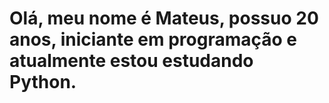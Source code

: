 # Olá, meu nome é Mateus, possuo 20 anos, iniciante em programação e atualmente estou estudando Python.

